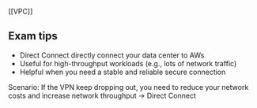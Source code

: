 [[VPC]]

## Exam tips

- Direct Connect directly connect your data center to AWs
- Useful for high-throughput workloads (e.g., lots of network traffic)
- Helpful when you need a stable and reliable secure connection

Scenario:
If the VPN keep dropping out, you need to reduce your network costs and increase network throughput -> Direct Connect

